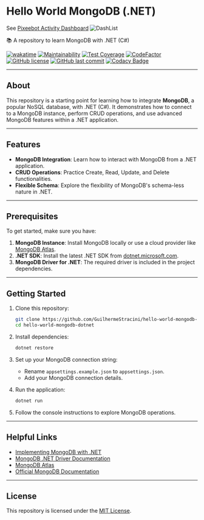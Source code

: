 # Hello World MongoDB (.NET)
See [Pixeebot Activity Dashboard](PixeebotActivityDashboard.md)
<img alt="DashList" src="https://docs.pixee.ai/img/pixee_dashlist.png">

📚 A repository to learn MongoDB with .NET (C#)

[![wakatime](https://wakatime.com/badge/github/GuilhermeStracini/hello-world-mongodb-dotnet.svg)](https://wakatime.com/badge/github/GuilhermeStracini/hello-world-mongodb-dotnet)
[![Maintainability](https://api.codeclimate.com/v1/badges/1234567890abcdef/maintainability)](https://codeclimate.com/github/GuilhermeStracini/hello-world-mongodb-dotnet/maintainability)
[![Test Coverage](https://api.codeclimate.com/v1/badges/1234567890abcdef/test_coverage)](https://codeclimate.com/github/GuilhermeStracini/hello-world-mongodb-dotnet/test_coverage)
[![CodeFactor](https://www.codefactor.io/repository/github/GuilhermeStracini/hello-world-mongodb-dotnet/badge)](https://www.codefactor.io/repository/github/GuilhermeStracini/hello-world-mongodb-dotnet)
[![GitHub license](https://img.shields.io/github/license/GuilhermeStracini/hello-world-mongodb-dotnet)](https://github.com/GuilhermeStracini/hello-world-mongodb-dotnet)
[![GitHub last commit](https://img.shields.io/github/last-commit/GuilhermeStracini/hello-world-mongodb-dotnet)](https://github.com/GuilhermeStracini/hello-world-mongodb-dotnet)
[![Codacy Badge](https://app.codacy.com/project/badge/Grade/abcdef1234567890)](https://app.codacy.com/gh/GuilhermeStracini/hello-world-mongodb-dotnet/dashboard?utm_source=gh&utm_medium=referral&utm_content=&utm_campaign=Badge_grade)

---

## About

This repository is a starting point for learning how to integrate **MongoDB**, a popular NoSQL database, with .NET (C#). It demonstrates how to connect to a MongoDB instance, perform CRUD operations, and use advanced MongoDB features within a .NET application.

---

## Features

- **MongoDB Integration**: Learn how to interact with MongoDB from a .NET application.
- **CRUD Operations**: Practice Create, Read, Update, and Delete functionalities.
- **Flexible Schema**: Explore the flexibility of MongoDB's schema-less nature in .NET.

---

## Prerequisites

To get started, make sure you have:

1. **MongoDB Instance**: Install MongoDB locally or use a cloud provider like [MongoDB Atlas](https://www.mongodb.com/cloud/atlas).
2. **.NET SDK**: Install the latest .NET SDK from [dotnet.microsoft.com](https://dotnet.microsoft.com/).
3. **MongoDB Driver for .NET**: The required driver is included in the project dependencies.

---

## Getting Started

1. Clone this repository:
   ```bash
   git clone https://github.com/GuilhermeStracini/hello-world-mongodb-dotnet.git
   cd hello-world-mongodb-dotnet
   ```

2. Install dependencies:
   ```bash
   dotnet restore
   ```

3. Set up your MongoDB connection string:
   - Rename `appsettings.example.json` to `appsettings.json`.
   - Add your MongoDB connection details.

4. Run the application:
   ```bash
   dotnet run
   ```

5. Follow the console instructions to explore MongoDB operations.

---

## Helpful Links

- [Implementing MongoDB with .NET](https://medium.com/c-sharp-progarmming/implementing-mongodb-with-net-bbedcbb0caf4)
- [MongoDB .NET Driver Documentation](https://mongodb.github.io/mongo-csharp-driver/)
- [MongoDB Atlas](https://www.mongodb.com/cloud/atlas)
- [Official MongoDB Documentation](https://www.mongodb.com/docs/)

---

## License

This repository is licensed under the [MIT License](LICENSE).
